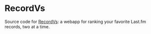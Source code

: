 # RecordVs
Source code for [RecordVs](http://recordvs.com): a webapp for ranking your favorite Last.fm records, two at a time. 

